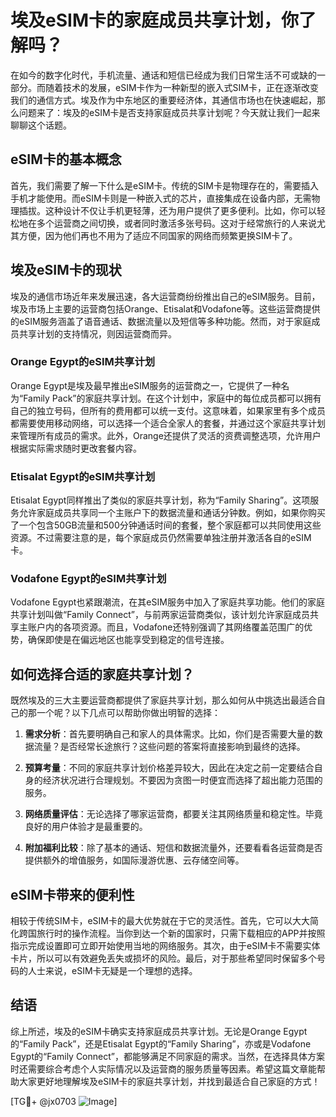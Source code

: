 # 埃及eSIM卡的家庭成员共享计划，你了解吗？

在如今的数字化时代，手机流量、通话和短信已经成为我们日常生活不可或缺的一部分。而随着技术的发展，eSIM卡作为一种新型的嵌入式SIM卡，正在逐渐改变我们的通信方式。埃及作为中东地区的重要经济体，其通信市场也在快速崛起，那么问题来了：埃及的eSIM卡是否支持家庭成员共享计划呢？今天就让我们一起来聊聊这个话题。

## eSIM卡的基本概念

首先，我们需要了解一下什么是eSIM卡。传统的SIM卡是物理存在的，需要插入手机才能使用。而eSIM卡则是一种嵌入式的芯片，直接集成在设备内部，无需物理插拔。这种设计不仅让手机更轻薄，还为用户提供了更多便利。比如，你可以轻松地在多个运营商之间切换，或者同时激活多张号码。这对于经常旅行的人来说尤其方便，因为他们再也不用为了适应不同国家的网络而频繁更换SIM卡了。

## 埃及eSIM卡的现状

埃及的通信市场近年来发展迅速，各大运营商纷纷推出自己的eSIM服务。目前，埃及市场上主要的运营商包括Orange、Etisalat和Vodafone等。这些运营商提供的eSIM服务涵盖了语音通话、数据流量以及短信等多种功能。然而，对于家庭成员共享计划的支持情况，则因运营商而异。

### Orange Egypt的eSIM共享计划

Orange Egypt是埃及最早推出eSIM服务的运营商之一，它提供了一种名为“Family Pack”的家庭共享计划。在这个计划中，家庭中的每位成员都可以拥有自己的独立号码，但所有的费用都可以统一支付。这意味着，如果家里有多个成员都需要使用移动网络，可以选择一个适合全家人的套餐，并通过这个家庭共享计划来管理所有成员的需求。此外，Orange还提供了灵活的资费调整选项，允许用户根据实际需求随时更改套餐内容。

### Etisalat Egypt的eSIM共享计划

Etisalat Egypt同样推出了类似的家庭共享计划，称为“Family Sharing”。这项服务允许家庭成员共享同一个主账户下的数据流量和通话分钟数。例如，如果你购买了一个包含50GB流量和500分钟通话时间的套餐，整个家庭都可以共同使用这些资源。不过需要注意的是，每个家庭成员仍然需要单独注册并激活各自的eSIM卡。

### Vodafone Egypt的eSIM共享计划

Vodafone Egypt也紧跟潮流，在其eSIM服务中加入了家庭共享功能。他们的家庭共享计划叫做“Family Connect”，与前两家运营商类似，该计划允许家庭成员共享主账户内的各项资源。而且，Vodafone还特别强调了其网络覆盖范围广的优势，确保即使是在偏远地区也能享受到稳定的信号连接。

## 如何选择合适的家庭共享计划？

既然埃及的三大主要运营商都提供了家庭共享计划，那么如何从中挑选出最适合自己的那一个呢？以下几点可以帮助你做出明智的选择：

1. **需求分析**：首先要明确自己和家人的具体需求。比如，你们是否需要大量的数据流量？是否经常长途旅行？这些问题的答案将直接影响到最终的选择。
   
2. **预算考量**：不同的家庭共享计划价格差异较大，因此在决定之前一定要结合自身的经济状况进行合理规划。不要因为贪图一时便宜而选择了超出能力范围的服务。

3. **网络质量评估**：无论选择了哪家运营商，都要关注其网络质量和稳定性。毕竟良好的用户体验才是最重要的。

4. **附加福利比较**：除了基本的通话、短信和数据流量外，还要看看各运营商是否提供额外的增值服务，如国际漫游优惠、云存储空间等。

## eSIM卡带来的便利性

相较于传统SIM卡，eSIM卡的最大优势就在于它的灵活性。首先，它可以大大简化跨国旅行时的操作流程。当你到达一个新的国家时，只需下载相应的APP并按照指示完成设置即可立即开始使用当地的网络服务。其次，由于eSIM卡不需要实体卡片，所以可以有效避免丢失或损坏的风险。最后，对于那些希望同时保留多个号码的人士来说，eSIM卡无疑是一个理想的选择。

## 结语

综上所述，埃及的eSIM卡确实支持家庭成员共享计划。无论是Orange Egypt的“Family Pack”，还是Etisalat Egypt的“Family Sharing”，亦或是Vodafone Egypt的“Family Connect”，都能够满足不同家庭的需求。当然，在选择具体方案时还需要综合考虑个人实际情况以及运营商的服务质量等因素。希望这篇文章能帮助大家更好地理解埃及eSIM卡的家庭共享计划，并找到最适合自己家庭的方式！

[TG💪+ @jx0703 ![Image](https://github.com/user-attachments/assets/dbca1d08-cadb-493c-b0ec-ad6f7a83f270)]
